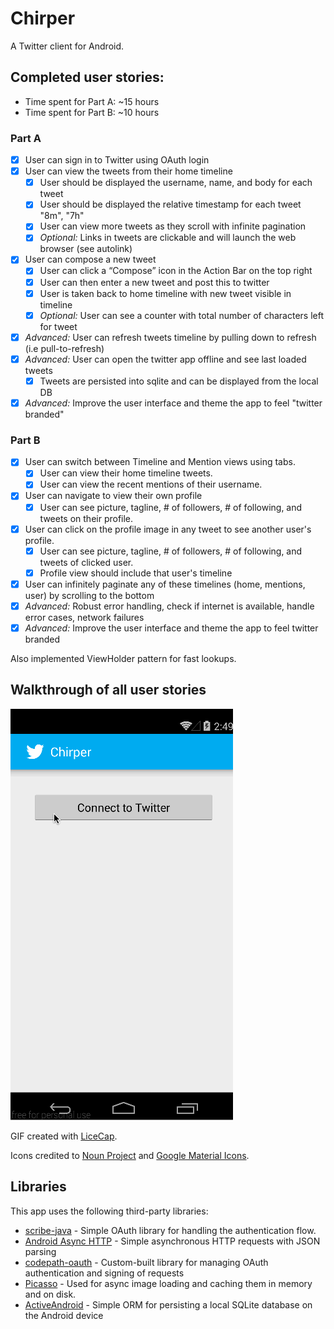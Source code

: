 # Chirper
A Twitter client for Android.

## Completed user stories:

* Time spent for Part A: ~15 hours
* Time spent for Part B: ~10 hours

### Part A

 * [x] User can sign in to Twitter using OAuth login
 * [x] User can view the tweets from their home timeline
 	* [x] User should be displayed the username, name, and body for each tweet
 	* [x] User should be displayed the relative timestamp for each tweet "8m", "7h"
 	* [x] User can view more tweets as they scroll with infinite pagination
 	* [x] *Optional:* Links in tweets are clickable and will launch the web browser (see autolink)
 * [x] User can compose a new tweet
 	* [x] User can click a “Compose” icon in the Action Bar on the top right
 	* [x] User can then enter a new tweet and post this to twitter
 	* [x] User is taken back to home timeline with new tweet visible in timeline
 	* [x] *Optional:* User can see a counter with total number of characters left for tweet
 * [x] *Advanced:* User can refresh tweets timeline by pulling down to refresh (i.e pull-to-refresh)
 * [x] *Advanced:* User can open the twitter app offline and see last loaded tweets
  	* [x] Tweets are persisted into sqlite and can be displayed from the local DB
 * [x] *Advanced:* Improve the user interface and theme the app to feel "twitter branded"

### Part B

 * [x] User can switch between Timeline and Mention views using tabs.
  	* [x] User can view their home timeline tweets.
  	* [x] User can view the recent mentions of their username.
 * [x] User can navigate to view their own profile
  	* [x] User can see picture, tagline, # of followers, # of following, and tweets on their profile.
 * [x] User can click on the profile image in any tweet to see another user's profile.
  	* [x] User can see picture, tagline, # of followers, # of following, and tweets of clicked user.
  	* [x] Profile view should include that user's timeline
 * [x] User can infinitely paginate any of these timelines (home, mentions, user) by scrolling to the bottom
 * [x] *Advanced:* Robust error handling, check if internet is available, handle error cases, network failures
 * [x] *Advanced:* Improve the user interface and theme the app to feel twitter branded

Also implemented ViewHolder pattern for fast lookups.

## Walkthrough of all user stories

![Video Walkthrough](images/finalwalkthrough2.gif)

GIF created with [LiceCap](http://www.cockos.com/licecap/).

Icons credited to [Noun Project](http://thenounproject.com) and [Google Material Icons](http://google.github.io/material-design-icons/).

## Libraries

This app uses the following third-party libraries:

* [scribe-java](https://github.com/fernandezpablo85/scribe-java) - Simple OAuth library for handling the authentication flow.
* [Android Async HTTP](https://github.com/loopj/android-async-http) - Simple asynchronous HTTP requests with JSON parsing
* [codepath-oauth](https://github.com/thecodepath/android-oauth-handler) - Custom-built library for managing OAuth authentication and signing of requests
* [Picasso](https://github.com/square/picasso) - Used for async image loading and caching them in memory and on disk.
* [ActiveAndroid](https://github.com/pardom/ActiveAndroid) - Simple ORM for persisting a local SQLite database on the Android device